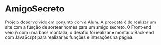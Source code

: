 # AmigoSecreto
Projeto desenvolvido em conjunto com a Alura. 
A proposta é de realizar um site com a função de sortear nomes para um amigo secreto.
O Front-end veio já com uma base montada, o desafio foi realizar e montar o Back-end com JavaScript para realizar as funções e interações na página. 
